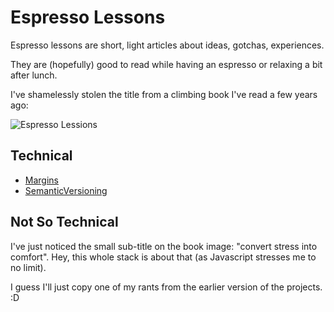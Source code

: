 # Espresso Lessons

Espresso lessons are short, light articles about ideas, gotchas, experiences.

They are (hopefully) good to read while having an espresso or relaxing a bit after lunch.

I've shamelessly stolen the title from a climbing book I've read a few years ago:

![Espresso Lessions](https://m.media-amazon.com/images/I/51CYe3Qz5iL.jpg)

## Technical

* [Margins](Margins.md)
* [SemanticVersioning](SemanticVersioning.md)

## Not So Technical

I've just noticed the small sub-title on the book image: "convert stress into comfort". Hey, this whole stack is about that (as Javascript stresses me to no limit).

I guess I'll just copy one of my rants from the earlier version of the projects. :D
